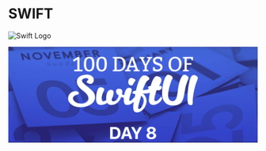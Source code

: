 # SWIFT

![Swift Logo](https://cdn-icons-png.flaticon.com/256/919/919833.png)

![Page 1](day08.png)
